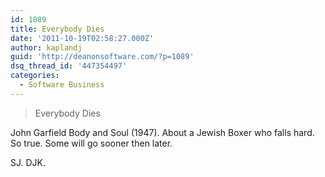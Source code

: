```yaml
---
id: 1089
title: Everybody Dies
date: '2011-10-19T02:58:27.000Z'
author: kaplandj
guid: 'http://deanonsoftware.com/?p=1089'
dsq_thread_id: '447354497'
categories:
  - Software Business
---
```

> Everybody Dies

John Garfield Body and Soul (1947). About a Jewish Boxer who falls hard. So true. Some will go sooner then later.

SJ. DJK.
